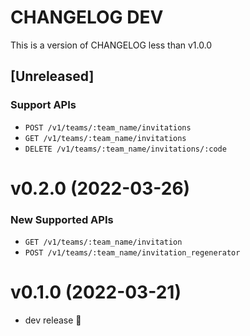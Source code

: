 CHANGELOG DEV
===
This is a version of CHANGELOG less than v1.0.0

## [Unreleased]

### Support APIs
* `POST /v1/teams/:team_name/invitations`
* `GET /v1/teams/:team_name/invitations`
* `DELETE /v1/teams/:team_name/invitations/:code`

v0.2.0 (2022-03-26)
====

### New Supported APIs

* `GET /v1/teams/:team_name/invitation`
* `POST /v1/teams/:team_name/invitation_regenerator`



v0.1.0 (2022-03-21)
====

* dev release 🚀
